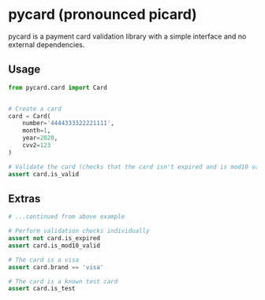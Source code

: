 pycard (pronounced picard)
==========================

pycard is a payment card validation library with a simple interface and no
external dependencies.

Usage
-----

```python
from pycard.card import Card


# Create a card
card = Card(
    number='4444333322221111',
    month=1,
    year=2020,
    cvv2=123
)

# Validate the card (checks that the card isn't expired and is mod10 valid)
assert card.is_valid
```

Extras
------

```python
# ...continued from above example

# Perform validation checks individually
assert not card.is_expired
assert card.is_mod10_valid

# The card is a visa
assert card.brand == 'visa'

# The card is a known test card
assert card.is_test
```
